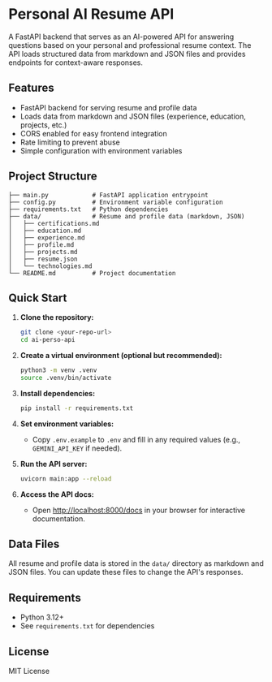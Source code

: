 # Personal AI Resume API

A FastAPI backend that serves as an AI-powered API for answering questions based on your personal and professional resume context. The API loads structured data from markdown and JSON files and provides endpoints for context-aware responses.

## Features

- FastAPI backend for serving resume and profile data
- Loads data from markdown and JSON files (experience, education, projects, etc.)
- CORS enabled for easy frontend integration
- Rate limiting to prevent abuse
- Simple configuration with environment variables

## Project Structure

```
├── main.py            # FastAPI application entrypoint
├── config.py          # Environment variable configuration
├── requirements.txt   # Python dependencies
├── data/              # Resume and profile data (markdown, JSON)
│   ├── certifications.md
│   ├── education.md
│   ├── experience.md
│   ├── profile.md
│   ├── projects.md
│   ├── resume.json
│   └── technologies.md
└── README.md          # Project documentation
```

## Quick Start

1. **Clone the repository:**

   ```bash
   git clone <your-repo-url>
   cd ai-perso-api
   ```

2. **Create a virtual environment (optional but recommended):**

   ```bash
   python3 -m venv .venv
   source .venv/bin/activate
   ```

3. **Install dependencies:**

   ```bash
   pip install -r requirements.txt
   ```

4. **Set environment variables:**

   - Copy `.env.example` to `.env` and fill in any required values (e.g., `GEMINI_API_KEY` if needed).

5. **Run the API server:**

   ```bash
   uvicorn main:app --reload
   ```

6. **Access the API docs:**
   - Open [http://localhost:8000/docs](http://localhost:8000/docs) in your browser for interactive documentation.

## Data Files

All resume and profile data is stored in the `data/` directory as markdown and JSON files. You can update these files to change the API's responses.

## Requirements

- Python 3.12+
- See `requirements.txt` for dependencies

## License

MIT License
